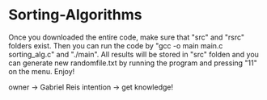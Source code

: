 # Sorting-Algorithms

Once you downloaded the entire code, make sure that "src" and "rsrc" folders exist.
Then you can run the code by "gcc -o main main.c sorting_alg.c" and "./main".
All results will be stored in "src" folden and you can generate new randomfile.txt by running the program and pressing "11" on the menu.
Enjoy!








owner -> Gabriel Reis
intention -> get knowledge!
